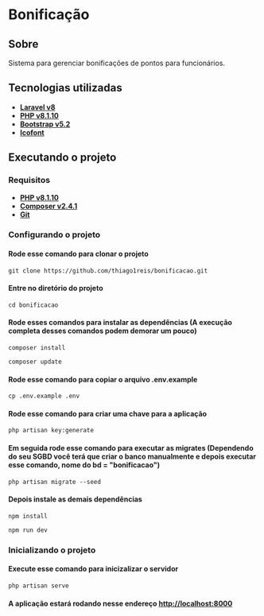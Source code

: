 
# Bonificação

## Sobre

Sistema para gerenciar bonificações de pontos para funcionários.
## Tecnologias utilizadas

- **[Laravel v8](https://laravel.com/docs/8.x)**
- **[PHP v8.1.10](https://www.php.net/releases/8.1/pt_BR.php)**
- **[Bootstrap v5.2](https://getbootstrap.com/docs/5.2/getting-started/introduction/)**
- **[Icofont](https://icofont.com/)**

## Executando o projeto
### Requisitos 

- **[PHP v8.1.10](https://www.php.net/releases/8.1/pt_BR.php)**
- **[Composer v2.4.1](https://getcomposer.org/)**
- **[Git](https://git-scm.com/)**
### Configurando o projeto
#### Rode esse comando para clonar o projeto
```
git clone https://github.com/thiago1reis/bonificacao.git
```
#### Entre no diretório do projeto
```
cd bonificacao
```
#### Rode esses comandos para instalar as dependências (A execução completa desses comandos podem demorar um pouco)
```
composer install
```
```
composer update
```
#### Rode esse comando para copiar o arquivo .env.example
```
cp .env.example .env
```
#### Rode esse comando para criar uma chave para a aplicação
```
php artisan key:generate
```
#### Em seguida rode esse comando para executar as migrates (Dependendo do seu SGBD você terá que criar o banco manualmente e depois executar esse comando, nome do bd = "bonificacao")
```
php artisan migrate --seed
```
#### Depois instale as demais dependências
```
npm install
```
```
npm run dev
```
### Inicializando o projeto
#### Execute esse comando para inicizalizar o servidor
```
php artisan serve
```
#### A aplicação estará rodando nesse endereço **[http://localhost:8000](http://localhost:8000)** 